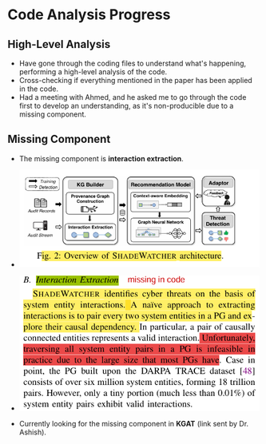 # Code Analysis Progress

## High-Level Analysis

- Have gone through the coding files to understand what's happening, performing a high-level analysis of the code.
- Cross-checking if everything mentioned in the paper has been applied in the code.
- Had a meeting with Ahmed, and he asked me to go through the code first to develop an understanding, as it's non-producible due to a missing component.

## Missing Component

- The missing component is **interaction extraction**.

- ![missing comp2](images/missing%20comp%202.png)

- ![missing comp](images/missing%20component.png)


- Currently looking for the missing component in **KGAT** (link sent by Dr. Ashish).
